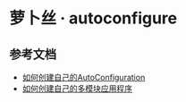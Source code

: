 
# 萝卜丝 · autoconfigure

## 参考文档

- [如何创建自己的AutoConfiguration](https://docs.spring.io/spring-boot/docs/current/reference/html/boot-features-developing-auto-configuration.html)
- [如何创建自己的多模块应用程序](https://spring.io/guides/gs/multi-module/)


